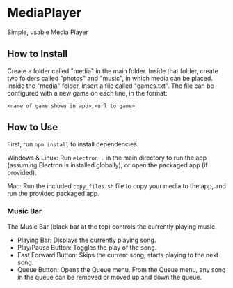 # MediaPlayer
Simple, usable Media Player

## How to Install
Create a folder called "media" in the main folder. Inside that folder, create two folders called "photos" and "music", in which media can be placed. Inside the "media" folder, insert a file called "games.txt". The file can be configured with a new game on each line, in the format:

`<name of game shown in app>,<url to game>`

## How to Use
First, run `npm install` to install dependencies.

Windows & Linux: Run `electron .` in the main directory to run the app (assuming Electron is installed globally), or open the packaged app (if provided).

Mac: Run the included `copy_files.sh` file to copy your media to the app, and run the provided packaged app.

### Music Bar
The Music Bar (black bar at the top) controls the currently playing music.

- Playing Bar: Displays the currently playing song.
- Play/Pause Button: Toggles the play of the song.
- Fast Forward Button: Skips the current song, starts playing to the next song.
- Queue Button: Opens the Queue menu. From the Queue menu, any song in the queue can be removed or moved up and down the queue.
